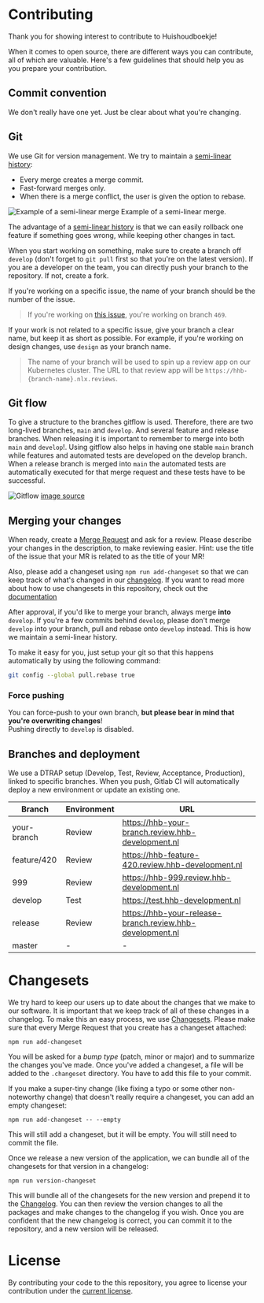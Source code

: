 # Contributing

Thank you for showing interest to contribute to Huishoudboekje!

When it comes to open source, there are different ways you can contribute, all of which are valuable. Here's a few guidelines that should help you as you prepare your contribution.

## Commit convention

We don't really have one yet. Just be clear about what you're changing.

## Git

We use Git for version management. We try to maintain a [semi-linear history](https://stackoverflow.com/questions/20348629/what-are-advantages-of-keeping-linear-history-in-git):

- Every merge creates a merge commit.
- Fast-forward merges only.
- When there is a merge conflict, the user is given the option to rebase.

![Example of a semi-linear merge](https://i.stack.imgur.com/yJpjE.gif "Example of a semi-linear merge")
Example of a semi-linear merge.

The advantage of a [semi-linear history](https://stackoverflow.com/a/59714422) is that we can easily rollback one feature if something goes wrong, while keeping other changes in tact.

When you start working on something, make sure to create a branch off `develop` (don't forget to `git pull` first so that you're on the latest version). If you are a developer on the team, you can directly push your branch to the repository. If not, create a fork.

If you're working on a specific issue, the name of your branch should be the number of the issue.
> If you're working on [this issue](https://gitlab.com/commonground/huishoudboekje/app-new/-/issues/469), you're working on branch `469`.

If your work is not related to a specific issue, give your branch a clear name, but keep it as short as possible. For example, if you're working on design changes, use `design` as your branch name.

> The name of your branch will be used to spin up a review app on our Kubernetes cluster.
> The URL to that review app will be `https://hhb-{branch-name}.nlx.reviews`.


## Git flow

To give a structure to the branches gitflow is used. Therefore, there are two long-lived branches, `main` and `develop`. And several feature and release branches. When releasing it is important to remember to merge into both `main` and `develop`!. Using gitflow also helps in having one stable `main` branch while features and automated tests are developed on the develop branch. When a release branch is merged into `main` the automated tests are automatically executed for that merge request and these tests have to be successful.

![Gitflow](https://miro.medium.com/v2/resize:fit:1400/1*3-0EDzE63S_UZx2KbIz_dg.png "Gitflow")
[image source](https://medium.com/@yanminthwin/understanding-github-flow-and-git-flow-957bc6e12220) 


## Merging your changes

When ready, create a [Merge Request](https://gitlab.com/commonground/huishoudboekje/app-new/-/merge_requests) and ask for a review. Please describe your changes in the description, to make reviewing easier. Hint: use the title of the issue that your MR is related to as the title of your MR!

Also, please add a changeset using `npm run add-changeset` so that we can keep track of what's changed in our [changelog](./CHANGELOG.md). If you want to read more about how to use changesets in this repository, check out the [documentation](./CONTRIBUTING.md#Changesets)

After approval, if you'd like to merge your branch, always merge **into** `develop`. If you're a few commits behind `develop`, please don't merge `develop` into your branch, pull and rebase onto `develop` instead. This is how we maintain a semi-linear history.

To make it easy for you, just setup your git so that this happens automatically by using the following command:

```bash
git config --global pull.rebase true
```

### Force pushing

You can force-push to your own branch, **but please bear in mind that you're overwriting changes**! \
Pushing directly to `develop` is disabled.

## Branches and deployment

We use a DTRAP setup (Develop, Test, Review, Acceptance, Production), linked to specific branches. When you push, Gitlab CI will automatically deploy a new environment or update an existing one.

| Branch      | Environment       | URL                                                        |
|-------------|-------------------|------------------------------------------------------------|
| your-branch | Review            | https://hhb-your-branch.review.hhb-development.nl          |
| feature/420 | Review            | https://hhb-feature-420.review.hhb-development.nl          |
| 999         | Review            | https://hhb-999.review.hhb-development.nl                  |
| develop     | Test              | https://test.hhb-development.nl                            |
| release     | Review            | https://hhb-your-release-branch.review.hhb-development.nl  |
| master      | -                 | -                                                          |


# Changesets

We try hard to keep our users up to date about the changes that we make to our software. It is important that we keep track of all of these changes in a changelog. To make this an easy process, we use [Changesets](https://github.com/changesets/changesets/tree/main/docs). Please make sure that every Merge Request that you create has a changeset attached:

```shell
npm run add-changeset
```

You will be asked for a _bump type_ (patch, minor or major) and to summarize the changes you've made. Once you've added a changeset, a file will be added to the `.changeset` directory. You have to add this file to your commit.

If you make a super-tiny change (like fixing a typo or some other non-noteworthy change) that doesn't really require a changeset, you can add an empty changeset:

```shell
npm run add-changeset -- --empty
```

This will still add a changeset, but it will be empty. You will still need to commit the file.

Once we release a new version of the application, we can bundle all of the changesets for that version in a changelog:

```shell
npm run version-changeset
```

This will bundle all of the changesets for the new version and prepend it to the [Changelog](./CHANGELOG.md). You can then review the version changes to all the packages and make changes to the changelog if you wish. Once you are confident that the new changelog is correct, you can commit it to the repository, and a new version will be released.

# License

By contributing your code to the this repository, you agree to license your contribution under the [current license](./LICENSE.md).